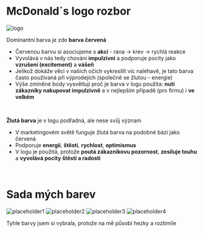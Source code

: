 # McDonald´s logo rozbor

![logo](https://1000logos.net/wp-content/uploads/2017/03/McDonalds-logo.png)  

Dominantní barva je zde **barva červená**
- Červenou barvu si asociujeme s **akcí** - rána -> krev -> rychlá reakce
- Vyvolává v nás tedy chování **impulzivní** a podporuje pocity jako **vzrušení (excitement)** a **vášeň**
- Jelikož dokáže věci v našich očích vykreslilt víc naléhavě, je tato barva často používaná při výprodejích (společně se žlutou - energie)
- Výše zmíněné body vysvětlují proč je barva v logu použita: **nutí zákazníky nakupovat impulzivně** a v nejlepším případě (pro firmu) i **ve velkém**
<br>

**Žlutá barva** je v logu podřadná, ale nese svůj význam
- V marketingovém světě funguje žlutá barva na podobné bázi jako červená
- Podporuje **energii**, **štěstí**, **rychlost**, **optimismus**
- V logu je použitá, protože **poutá zákazníkovu pozornost**, **zesiluje touhu** a **vyvolává pocity štěstí a radosti**
<br>


# Sada mých barev

![placeholder1](https://placehold.co/200x200/fad0f7/fad0f7) ![placeholder2](https://placehold.co/200x200/d8f5ff/d8f5ff) ![placeholder3](https://placehold.co/200x200/FFFFFF/FFFFFF) ![placeholder4](https://placehold.co/200x200/D6FFDE/D6FFDE)

Tyhle barvy jsem si vybrala, protože na mě působí hezky a roztimile

